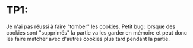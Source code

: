 # TP1:
Je n'ai pas réussi à faire "tomber" les cookies.
Petit bug: lorsque des cookies sont "supprimés" la partie va les garder en mémoire et peut donc les faire matcher avec d'autres cookies plus tard pendant la partie.
